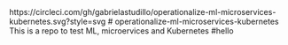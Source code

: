 <html>
<body>https://circleci.com/gh/gabrielastudillo/operationalize-ml-microservices-kubernetes.svg?style=svg</body>
</html>
# operationalize-ml-microservices-kubernetes
This is a repo to test ML, microervices and Kubernetes
#hello
